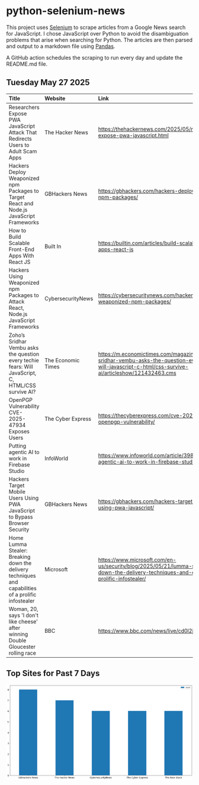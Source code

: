 # python-selenium-news

This project uses [Selenium](https://www.seleniumhq.org/) to scrape articles from a Google News search for JavaScript.
I chose JavaScript over Python to avoid the disambiguation problems that arise when searching for Python.
The articles are then parsed and output to a markdown file using [Pandas](https://pandas.pydata.org/).

A GitHub action schedules the scraping to run every day and update the README.md file.

## Tuesday May 27 2025


| Title                                                                                                | Website            | Link                                                                                                                                                                   |
|:-----------------------------------------------------------------------------------------------------|:-------------------|:-----------------------------------------------------------------------------------------------------------------------------------------------------------------------|
| Researchers Expose PWA JavaScript Attack That Redirects Users to Adult Scam Apps                     | The Hacker News    | https://thehackernews.com/2025/05/researchers-expose-pwa-javascript.html                                                                                               |
| Hackers Deploy Weaponized npm Packages to Target React and Node.js JavaScript Frameworks             | GBHackers News     | https://gbhackers.com/hackers-deploy-weaponized-npm-packages/                                                                                                          |
| How to Build Scalable Front-End Apps With React JS                                                   | Built In           | https://builtin.com/articles/build-scalable-front-end-apps-react-js                                                                                                    |
| Hackers Using Weaponized npm Packages to Attack React, Node.js JavaScript Frameworks                 | CybersecurityNews  | https://cybersecuritynews.com/hackers-using-weaponized-npm-packages/                                                                                                   |
| Zoho’s Sridhar Vembu asks the question every techie fears: Will JavaScript, C, HTML/CSS survive AI?  | The Economic Times | https://m.economictimes.com/magazines/panache/zohos-sridhar-vembu-asks-the-question-every-techie-fears-will-javascript-c-html/css-survive-ai/articleshow/121432463.cms |
| OpenPGP Vulnerability CVE-2025-47934 Exposes Users                                                   | The Cyber Express  | https://thecyberexpress.com/cve-2025-47934-openpgp-vulnerability/                                                                                                      |
| Putting agentic AI to work in Firebase Studio                                                        | InfoWorld          | https://www.infoworld.com/article/3981588/putting-agentic-ai-to-work-in-firebase-studio.html                                                                           |
| Hackers Target Mobile Users Using PWA JavaScript to Bypass Browser Security                          | GBHackers News     | https://gbhackers.com/hackers-target-mobile-users-using-pwa-javascript/                                                                                                |
| Home Lumma Stealer: Breaking down the delivery techniques and capabilities of a prolific infostealer | Microsoft          | https://www.microsoft.com/en-us/security/blog/2025/05/21/lumma-stealer-breaking-down-the-delivery-techniques-and-capabilities-of-a-prolific-infostealer/               |
| Woman, 20, says 'I don't like cheese' after winning Double Gloucester rolling race                   | BBC                | https://www.bbc.com/news/live/cd0l2j51gygt?page=2                                                                                                                      |
## Top Sites for Past 7 Days

![Graph of Top Sites](https://raw.githubusercontent.com/dan-mba/python-selenium-news/main/last-week.png)
